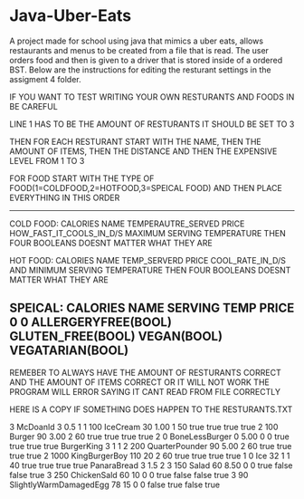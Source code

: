 # Java-Uber-Eats
A project made for school using java that mimics a uber eats, allows restaurants and menus to be created from a file that is read. The user orders food and then is given to a driver that is stored inside of a ordered BST. Below are the instructions for editing the resturant settings in the assigment 4 folder.

IF YOU WANT TO TEST WRITING YOUR OWN RESTURANTS AND FOODS IN BE CAREFUL

LINE 1 HAS TO BE THE AMOUNT OF RESTURANTS IT SHOULD BE SET TO 3

THEN FOR EACH RESTURANT START WITH THE NAME, THEN THE AMOUNT OF ITEMS, THEN THE DISTANCE AND THEN THE EXPENSIVE LEVEL FROM 1 TO 3

FOR FOOD START WITH THE TYPE OF FOOD(1=COLDFOOD,2=HOTFOOD,3=SPEICAL FOOD) AND THEN PLACE EVERYTHING IN THIS ORDER

--------
COLD FOOD: CALORIES NAME TEMPERAUTRE_SERVED PRICE HOW_FAST_IT_COOLS_IN_D/S MAXIMUM SERVING TEMPERATURE THEN FOUR BOOLEANS DOESNT MATTER WHAT THEY ARE

HOT FOOD: CALORIES NAME TEMP_SERVERD PRICE COOL_RATE_IN_D/S  AND MINIMUM SERVING TEMPERATURE THEN FOUR BOOLEANS DOESNT MATTER WHAT THEY ARE

SPEICAL: CALORIES NAME SERVING TEMP PRICE 0 0 ALLERGERYFREE(BOOL) GLUTEN_FREE(BOOL) VEGAN(BOOL) VEGATARIAN(BOOL)
--------
REMEBER TO ALWAYS HAVE THE AMOUNT OF RESTURANTS CORRECT AND THE AMOUNT OF ITEMS CORRECT OR IT WILL NOT WORK THE PROGRAM WILL ERROR SAYING IT CANT READ FROM FILE CORRECTLY

HERE IS A COPY IF SOMETHING DOES HAPPEN TO THE RESTURANTS.TXT

3
McDoanld 3 0.5 1 
1 100 IceCream 30 1.00 1 50 true true true true 
2 100 Burger 90 3.00 2 60 true true true true
2 0 BoneLessBurger 0 5.00 0 0 true true true true
BurgerKing 3 1 1
2 200 QuarterPounder 90 5.00 2 60 true true true true
2 1000 KingBurgerBoy 110 20 2 60 true true true true
1 0 Ice 32 1 1 40 true true true true
PanaraBread 3 1.5 2
3 150 Salad 60 8.50 0 0 true false false true
3 250 ChickenSald 60 10 0 0 true false false true
3 90 SlightlyWarmDamagedEgg 78 15 0 0 false true false true

